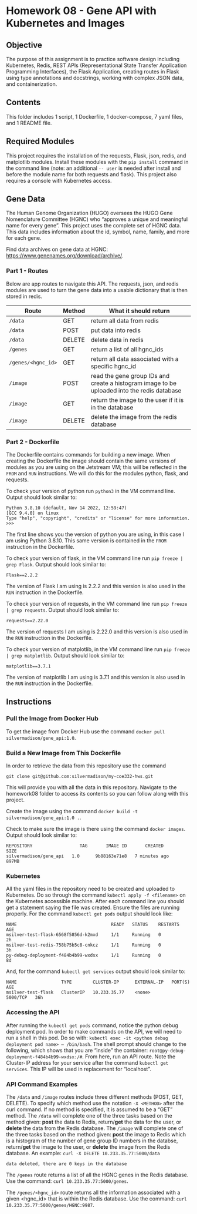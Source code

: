 # Homework 08 - Gene API with Kubernetes and Images
## Objective
The purpose of this assignment is to practice software design including Kubernetes, Redis, REST APIs (Representational State Transfer Application Programming Interfaces), the Flask Application, creating routes in Flask using type annotations and docstrings, working with complex JSON data, and containerization. 


## Contents
This folder includes 1 script, 1 Dockerfile, 1 docker-compose, 7 yaml files, and 1 README file. 


## Required Modules
This project requires the installation of the requests, Flask, json, redis, and matplotlib modules. Install these modules with the ```pip install``` command in the command line (note: an additional ```-- user``` is needed after install and before the module name for both requests and flask). This project also requires a console with Kubernetes access.


## Gene Data
The Human Genome Organization (HUGO) oversees the HUGO Gene Nomenclature Committee (HGNC) who “approves a unique and meaningful name for every gene”. This project uses the complete set of HGNC data. This data includes information about the id, symbol, name, family, and more for each gene.


Find data archives on gene data at HGNC: https://www.genenames.org/download/archive/. 


### Part 1 - Routes
Below are app routes to navigate this API. The requests, json, and redis modules are used to turn the gene data into a usable dictionary that is then stored in redis. 


| Route | Method | What it should return | 
| ---------------------------- | ---------------------------- | ---------------------------- |
| ```/data``` | GET | return all data from redis |
| ```/data``` | POST |  put data into redis | 
| ```/data``` | DELETE | delete data in redis | 
| ```/genes``` | GET | return a list of all hgnc_ids |
| ```/genes/<hgnc_id>``` | GET | return all data associated with a specific hgnc_id |
| ```/image``` | POST | read the gene group IDs and create a histogram image to be uploaded into the redis database |
| ```/image``` | GET | return the image to the user if it is in the database | 
| ```/image``` | DELETE | delete the image from the redis database |




### Part 2 - Dockerfile 
The Dockerfile contains commands for building a new image. When creating the Dockerfile the image should contain the same versions of modules as you are using on the Jetstream VM; this will be reflected in the ```FROM``` and ```RUN``` instructions. We will do this for the modules python, flask, and requests.


To check your version of python run ```python3``` in the VM command line. Output should look similar to:
```
Python 3.8.10 (default, Nov 14 2022, 12:59:47) 
[GCC 9.4.0] on linux
Type "help", "copyright", "credits" or "license" for more information.
>>> 
```
The first line shows you the version of python you are using, in this case I am using Python 3.8.10. This same version is contained in the ```FROM``` instruction in the Dockerfile.


To check your version of flask, in the VM command line run ```pip freeze | grep Flask```. Output should look similar to:
```
Flask==2.2.2
```
The version of Flask I am using is 2.2.2 and this version is also used in the ```RUN``` instruction in the Dockerfile.


To check your version of requests, in the VM command line run ```pip freeze | grep requests```. Output should look similar to:
```
requests==2.22.0
```
The version of requests I am using is 2.22.0 and this version is also used in the ```RUN``` instruction in the Dockerfile.

To check your version of matplotlib, in the VM command line run ```pip freeze | grep matplotlib```. Output should look similar to:
```
matplotlib==3.7.1
```
The version of matplotlib I am using is 3.7.1 and this version is also used in the ```RUN``` instruction in the Dockerfile.




## Instructions
### Pull the Image from Docker Hub
To get the image from Docker Hub use the command ```docker pull silvermadison/gene_api:1.0```.




### Build a New Image from This Dockerfile
In order to retrieve the data from this repository use the command
```
git clone git@github.com:silvermadison/my-coe332-hws.git
```
This will provide you with all the data in this repository. Navigate to the homework08 folder to access its contents so you can follow along with this project.


Create the image using the command ```docker build -t silvermadison/gene_api:1.0 .```.


Check to make sure the image is there using the command ```docker images```. Output should look similar to:
```
REPOSITORY                  TAG       IMAGE ID       CREATED          SIZE
silvermadison/gene_api   1.0      9b88163e71e8   7 minutes ago    897MB
```


### Kubernetes
All the yaml files in the repository need to be created and uploaded to Kubernetes. Do so through the command ```kubectl apply -f <filename>``` on the Kubernetes accessible machine. After each command line you should get a statement saying the file was created. 
Ensure the files are running properly. For the command ```kubectl get pods``` output should look like:
```
NAME                                    READY   STATUS    RESTARTS        AGE
msilver-test-flask-6568f5856d-k2mxd     1/1     Running   0               2h
msilver-test-redis-758b75b5c8-cnkcz     1/1     Running   0               3h
py-debug-deployment-f484b4b99-wxdsx     1/1     Running   0               8d
```
And, for the command ```kubectl get services``` output should look similar to:
```
NAME                 TYPE        CLUSTER-IP      EXTERNAL-IP   PORT(S)    AGE
msilver-test-flask   ClusterIP   10.233.35.77    <none>        5000/TCP   36h
``` 


### Accessing the API
After running the ```kubectl get pods``` command, notice the python debug deployment pod. In order to make commands on the API, we will need to run a shell in this pod. Do so with: ```kubectl exec -it <python debug deployment pod name> – /bin/bash```.
The shell prompt should change to the following, which shows that you are “inside” the container: ```root@py-debug-deployment-f484b4b99-wxdsx:/#```. From here, run an API route. Note the Cluster-IP address for your service after the command  ```kubectl get services```. This IP will be used in replacement for “localhost”.

### API Command Examples
The ```/data``` and ```/image``` routes include three different methods (POST, GET, DELETE). To specify which method use the notation ```-X <METHOD>``` after the curl command. If no method is specified, it is assumed to be a “GET” method. The ```/data``` will complete one of the three tasks based on the method given: **post** the data to Redis, return/**get** the data for the user, or **delete** the data from the Redis database. The ```/image``` will complete one of the three tasks based on the method given: **post** the image to Redis which is a histogram of the number of gene group ID numbers in the databse, return/**get** the image to the user, or **delete** the image from the Redis database.
An example: ```curl -X DELETE 10.233.35.77:5000/data```
```
data deleted, there are 0 keys in the database
```
The ```/genes``` route returns a list of all the HGNC genes in the Redis database. Use the command: ```curl 10.233.35.77:5000/genes```.

The ```/genes/<hgnc_id>``` route returns all the information associated with a given <hgnc_id> that is within the Redis database. Use the command: ```curl 10.233.35.77:5000/genes/HGNC:9987```.

